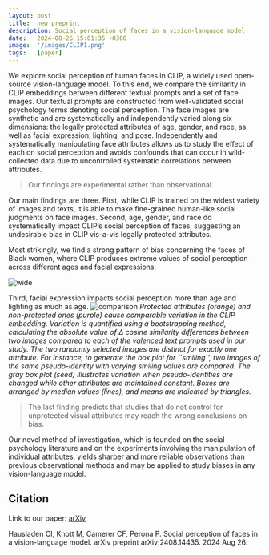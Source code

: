 ```yaml
---
layout: post
title:  new preprint
description: Social perception of faces in a vision-language model
date:   2024-08-26 15:01:35 +0300
image:  '/images/CLIP1.png'
tags:   [paper]
---
```


We explore social perception of human faces in CLIP, a widely used open-source vision-language model. 
To this end, we compare the similarity in CLIP embeddings between different textual prompts and a set of face images. 
Our textual prompts are constructed from well-validated social psychology terms denoting social perception. 
The face images are synthetic and are systematically and independently varied along six dimensions: the legally protected attributes of age, gender, and race, as well as facial expression, lighting, and pose. 
Independently and systematically manipulating face attributes allows us to study the effect of each on social perception and avoids confounds that can occur in wild-collected data due to uncontrolled systematic correlations between attributes. 

> Our findings are experimental rather than observational. 

Our main findings are three. 
First, while CLIP is trained on the widest variety of images and texts, it is able to make fine-grained human-like social judgments on face images. 
Second, age, gender, and race do systematically impact CLIP’s social perception of faces, suggesting an undesirable bias in CLIP vis-a-vis legally protected attributes. 

Most strikingly, we find a strong pattern of bias concerning the faces of Black women, where CLIP produces extreme values of social perception across different ages and facial expressions. 

![wide]({{site.baseurl}}/images/CLIP3.png#wide)

Third, facial expression impacts social perception more than age and lighting as much as age. 
![comparison]({{site.baseurl}}/images/CLIP2.png)
*Protected attributes (orange) and non-protected ones (purple) cause comparable variation in the CLIP embedding. Variation is quantified using a bootstrapping method, calculating the absolute value of $\Delta$ cosine similarity differences between two images compared to each of the valenced text prompts used in our study. The two randomly selected images are distinct for exactly one attribute. For instance, to generate the box plot for ``smiling'', two images of the same pseudo-identity with varying smiling values are compared. The gray box plot (seed) illustrates variation when pseudo-identities are changed while other attributes are maintained constant.
Boxes are arranged by median values (lines), and means are indicated by triangles.*


>The last finding predicts that studies that do not control for unprotected visual attributes may reach the wrong conclusions on bias. 

Our novel method of investigation, which is founded on the social psychology literature and on the experiments involving the manipulation of individual attributes, yields sharper and more reliable observations than previous observational methods and may be applied to study biases in any vision-language model.


## Citation

Link to our paper: [arXiv](https://arxiv.org/abs/2408.14435)

Hausladen CI, Knott M, Camerer CF, Perona P. Social perception of faces in a vision-language model. arXiv preprint arXiv:2408.14435. 2024 Aug 26.
